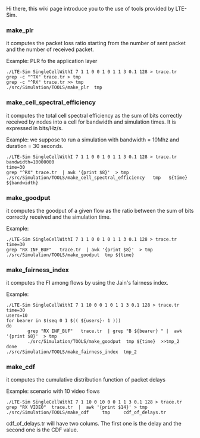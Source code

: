 Hi there,
this wiki page introduce you to the use of tools provided by LTE-Sim.


### make\_plr ###
it computes the packet loss ratio starting from the number of sent packet and the number of received packet.

Example: PLR fo the application layer
```
./LTE-Sim SingleCellWithI 7 1 1 0 0 1 0 1 1 3 0.1 128 > trace.tr
grep -c "^TX" trace.tr > tmp
grep -c "^RX" trace.tr >> tmp
./src/Simulation/TOOLS/make_plr  tmp
```


### make\_cell\_spectral\_efficiency ###
it computes the total cell spectral efficiency as the sum of bits correctly received by nodes into a cell for bandwidth and simulation times. It is expressed in bits/Hz/s.

Example: we suppose to run a simulation with bandwidth = 10Mhz and duration = 30 seconds.
```
./LTE-Sim SingleCellWithI 7 1 1 0 0 1 0 1 1 3 0.1 128 > trace.tr
bandwidth=10000000
time=30
grep "^RX" trace.tr  | awk '{print $8}'  > tmp
./src/Simulation/TOOLS/make_cell_spectral_efficiency   tmp   ${time}   ${bandwidth} 
```


### make\_goodput ###
it computes the  goodput of a given flow as the ratio between the sum of bits correctly received and the simulation time.

Example:
```
./LTE-Sim SingleCellWithI 7 1 1 0 0 1 0 1 1 3 0.1 128 > trace.tr
time=30
grep "RX INF_BUF"   trace.tr  | awk '{print $8}'  > tmp
./src/Simulation/TOOLS/make_goodput  tmp ${time} 
```


### make\_fairness\_index ###
it computes the  FI among flows by using the Jain's fairness index.

Example:
```
./LTE-Sim SingleCellWithI 7 1 10 0 0 1 0 1 1 3 0.1 128 > trace.tr
time=30
users=10
for bearer in $(seq 0 1 $(( ${users}- 1 )))
do 
        grep "RX INF_BUF"   trace.tr  | grep "B ${bearer} " |  awk '{print $8}'  > tmp
        ./src/Simulation/TOOLS/make_goodput  tmp ${time}  >>tmp_2
done 
./src/Simulation/TOOLS/make_fairness_index  tmp_2  
```


### make\_cdf ###
it computes the cumulative distribution function of packet delays

Example: scenario with 10 video flows
```
./LTE-Sim SingleCellWithI 7 1 10 0 10 0 0 1 1 3 0.1 128 > trace.tr
grep "RX VIDEO"  trace.tr  |  awk '{print $14}' > tmp
./src/Simulation/TOOLS/make_cdf     tmp     cdf_of_delays.tr  
```

cdf\_of\_delays.tr will have two colums. The first one is the delay and the second one is the CDF value.